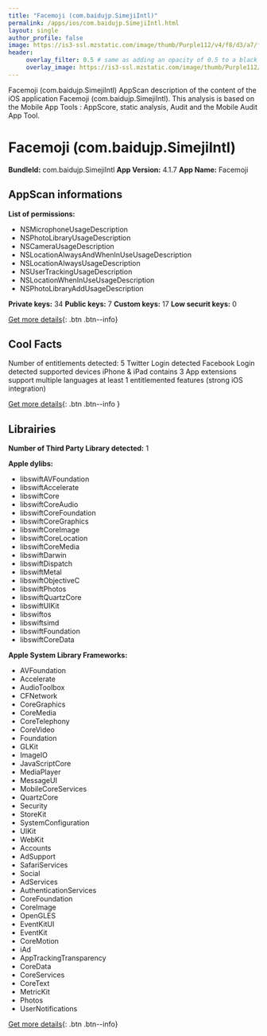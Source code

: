 ```yaml
---
title: "Facemoji (com.baidujp.SimejiIntl)"
permalink: /apps/ios/com.baidujp.SimejiIntl.html
layout: single
author_profile: false
image: https://is3-ssl.mzstatic.com/image/thumb/Purple112/v4/f8/d3/a7/f8d3a710-8f8c-55ad-a089-af67b71d2997/AppIcon-0-0-1x_U007emarketing-0-0-0-6-0-0-sRGB-0-0-0-GLES2_U002c0-512MB-85-220-0-0.png/512x512bb.jpg
header: 
     overlay_filter: 0.5 # same as adding an opacity of 0.5 to a black background
     overlay_image: https://is3-ssl.mzstatic.com/image/thumb/Purple112/v4/f8/d3/a7/f8d3a710-8f8c-55ad-a089-af67b71d2997/AppIcon-0-0-1x_U007emarketing-0-0-0-6-0-0-sRGB-0-0-0-GLES2_U002c0-512MB-85-220-0-0.png/512x512bb.jpg
---
```

Facemoji (com.baidujp.SimejiIntl) AppScan description of the content of the iOS application Facemoji (com.baidujp.SimejiIntl). This analysis is based on the Mobile App Tools : AppScore, static analysis, Audit and the Mobile Audit App Tool.

# Facemoji (com.baidujp.SimejiIntl)

**BundleId:** com.baidujp.SimejiIntl
**App Version:** 4.1.7
**App Name:** Facemoji


## AppScan informations 

**List of permissions:** 
- NSMicrophoneUsageDescription
- NSPhotoLibraryUsageDescription
- NSCameraUsageDescription
- NSLocationAlwaysAndWhenInUseUsageDescription
- NSLocationAlwaysUsageDescription
- NSUserTrackingUsageDescription
- NSLocationWhenInUseUsageDescription
- NSPhotoLibraryAddUsageDescription
  
  
**Private keys:** 34
**Public keys:** 7
**Custom keys:** 17
**Low securit keys:** 0
  
[Get more details](/pricing.html){: .btn .btn--info}

## Cool Facts

Number of entitlements detected: 5
Twitter Login detected
Facebook Login detected
supported devices iPhone & iPad
contains 3 App extensions
support multiple languages
at least 1 entitlemented features (strong iOS integration)
  
[Get more details](/pricing.html){: .btn .btn--info }

## Librairies 
**Number of Third Party Library detected:** 1


**Apple dylibs:**
- libswiftAVFoundation
- libswiftAccelerate
- libswiftCore
- libswiftCoreAudio
- libswiftCoreFoundation
- libswiftCoreGraphics
- libswiftCoreImage
- libswiftCoreLocation
- libswiftCoreMedia
- libswiftDarwin
- libswiftDispatch
- libswiftMetal
- libswiftObjectiveC
- libswiftPhotos
- libswiftQuartzCore
- libswiftUIKit
- libswiftos
- libswiftsimd
- libswiftFoundation
- libswiftCoreData


**Apple System Library Frameworks:**
- AVFoundation
- Accelerate
- AudioToolbox
- CFNetwork
- CoreGraphics
- CoreMedia
- CoreTelephony
- CoreVideo
- Foundation
- GLKit
- ImageIO
- JavaScriptCore
- MediaPlayer
- MessageUI
- MobileCoreServices
- QuartzCore
- Security
- StoreKit
- SystemConfiguration
- UIKit
- WebKit
- Accounts
- AdSupport
- SafariServices
- Social
- AdServices
- AuthenticationServices
- CoreFoundation
- CoreImage
- OpenGLES
- EventKitUI
- EventKit
- CoreMotion
- iAd
- AppTrackingTransparency
- CoreData
- CoreServices
- CoreText
- MetricKit
- Photos
- UserNotifications


  
[Get more details](/pricing.html){: .btn .btn--info}

